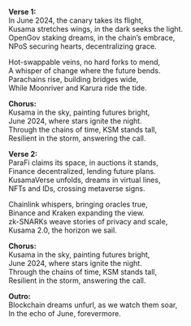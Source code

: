**Verse 1:**  
In June 2024, the canary takes its flight,  
Kusama stretches wings, in the dark seeks the light.  
OpenGov staking dreams, in the chain’s embrace,  
NPoS securing hearts, decentralizing grace.  

Hot-swappable veins, no hard forks to mend,  
A whisper of change where the future bends.  
Parachains rise, building bridges wide,  
While Moonriver and Karura ride the tide.  

**Chorus:**  
Kusama in the sky, painting futures bright,  
June 2024, where stars ignite the night.  
Through the chains of time, KSM stands tall,  
Resilient in the storm, answering the call.  

**Verse 2:**  
ParaFi claims its space, in auctions it stands,  
Finance decentralized, lending future plans.  
KusamaVerse unfolds, dreams in virtual lines,  
NFTs and IDs, crossing metaverse signs.  

Chainlink whispers, bringing oracles true,  
Binance and Kraken expanding the view.  
zk-SNARKs weave stories of privacy and scale,  
Kusama 2.0, the horizon we sail.  

**Chorus:**  
Kusama in the sky, painting futures bright,  
June 2024, where stars ignite the night.  
Through the chains of time, KSM stands tall,  
Resilient in the storm, answering the call.  

**Outro:**  
Blockchain dreams unfurl, as we watch them soar,  
In the echo of June, forevermore.
